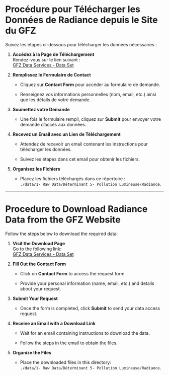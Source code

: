 # Procédure pour Télécharger les Données de Radiance depuis le Site du GFZ

Suivez les étapes ci-dessous pour télécharger les données nécessaires :

1.  **Accédez à la Page de Téléchargement**\
    Rendez-vous sur le lien suivant :\
    [GFZ Data Services - Data Set](https://dataservices.gfz-potsdam.de/contact/showshort.php?id=escidoc:1541893&contactform)

2.  **Remplissez le Formulaire de Contact**

    -   Cliquez sur **Contact Form** pour accéder au formulaire de demande.

    -   Renseignez vos informations personnelles (nom, email, etc.) ainsi que les détails de votre demande.

3.  **Soumettez votre Demande**

    -   Une fois le formulaire rempli, cliquez sur **Submit** pour envoyer votre demande d’accès aux données.

4.  **Recevez un Email avec un Lien de Téléchargement**

    -   Attendez de recevoir un email contenant les instructions pour télécharger les données.

    -   Suivez les étapes dans cet email pour obtenir les fichiers.

5.  **Organisez les Fichiers**

    -   Placez les fichiers téléchargés dans ce répertoire :\
        `./data/1- Raw Data/Déterminant 5- Pollution Lumineuse/Radiance`.

------------------------------------------------------------------------

# Procedure to Download Radiance Data from the GFZ Website

Follow the steps below to download the required data:

1.  **Visit the Download Page**\
    Go to the following link:\
    [GFZ Data Services - Data Set](https://dataservices.gfz-potsdam.de/contact/showshort.php?id=escidoc:1541893&contactform)

2.  **Fill Out the Contact Form**

    -   Click on **Contact Form** to access the request form.

    -   Provide your personal information (name, email, etc.) and details about your request.

3.  **Submit Your Request**

    -   Once the form is completed, click **Submit** to send your data access request.

4.  **Receive an Email with a Download Link**

    -   Wait for an email containing instructions to download the data.

    -   Follow the steps in the email to obtain the files.

5.  **Organize the Files**

    -   Place the downloaded files in this directory:\
        `./data/1- Raw Data/Déterminant 5- Pollution Lumineuse/Radiance`.
